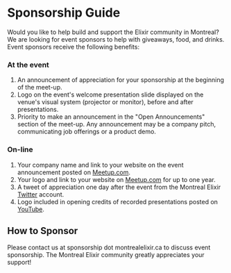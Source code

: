 # Sponsorship Guide

Would you like to help build and support the Elixir community in Montreal? We are looking for event sponsors to help with giveaways, food, and drinks. Event sponsors receive the following benefits:

### At the event

1. An announcement of appreciation for your sponsorship at the beginning of the meet-up.
2. Logo on the event's welcome presentation slide displayed on the venue's visual system (projector or monitor), before and after presentations.
3. Priority to make an announcement in the "Open Announcements" section of the meet-up. Any announcement may be a company pitch, communicating job offerings or a product demo.

### On-line

1. Your company name and link to your website on the event announcement posted on [Meetup.com](https://www.meetup.com/montrealelixir/).
2. Your logo and link to your website on [Meetup.com](https://www.meetup.com/montrealelixir/) for up to one year.
3. A tweet of appreciation one day after the event from the Montreal Elixir [Twitter](https://twitter.com/) account.
4. Logo included in opening credits of recorded presentations posted on [YouTube](https://www.youtube.com/channel/UCftyx5k7K_0a3wIGRtE2YQw).

## How to Sponsor

Please contact us at sponsorship dot montrealelixir.ca to discuss event sponsorship. The Montreal Elixir community greatly appreciates your support!

